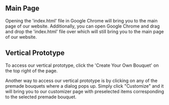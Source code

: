 ## Main Page
Opening the 'index.html' file in Google Chrome will bring you to the main page of our website. 
Additionally, you can open Google Chrome and drag and drop the 'index.html' file over which will still bring you to the main page of our website.

## Vertical Prototype
To access our vertical prototype, click the 'Create Your Own Bouquet' on the top right of the page. 

Another way to access our vertical prototype is by clicking on any of the premade bouquets where a dialog pops up. Simply click "Customize" and it will bring you to our customizer page with preselected items corresponding to the selected premade bouquet. 